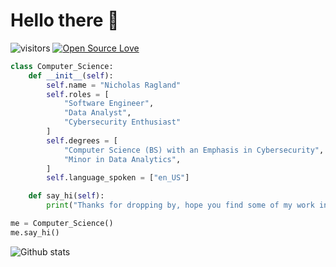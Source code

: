 # Hello there 👋

![visitors](https://visitor-badge.laobi.icu/badge?page_id=nragland37.nragland37)
[![Open Source Love](https://badges.frapsoft.com/os/v1/open-source.svg?v=102)](https://github.com/ellerbrock/open-source-badge/)

```python
class Computer_Science:
    def __init__(self):
        self.name = "Nicholas Ragland"
        self.roles = [
            "Software Engineer",
            "Data Analyst",
            "Cybersecurity Enthusiast"
        ]
        self.degrees = [
            "Computer Science (BS) with an Emphasis in Cybersecurity",
            "Minor in Data Analytics",
        ]
        self.language_spoken = ["en_US"]

    def say_hi(self):
        print("Thanks for dropping by, hope you find some of my work interesting.")

me = Computer_Science()
me.say_hi()
```

![Github stats](https://github-readme-stats-i6qf-guerraps-projects.vercel.app/api?username=nragland37&theme=calm&&show_icons=true)

<!--
**nragland37/nragland37** is a ✨ _special_ ✨ repository because its `README.md` (this file) appears on your GitHub profile.

Here are some ideas to get you started:

- 🔭 I’m currently working on ...
- 🌱 I’m currently learning ...
- 👯 I’m looking to collaborate on ...
- 🤔 I’m looking for help with ...
- 💬 Ask me about ...
- 📫 How to reach me: ...
- 😄 Pronouns: ...
- ⚡ Fun fact: ...
-->
